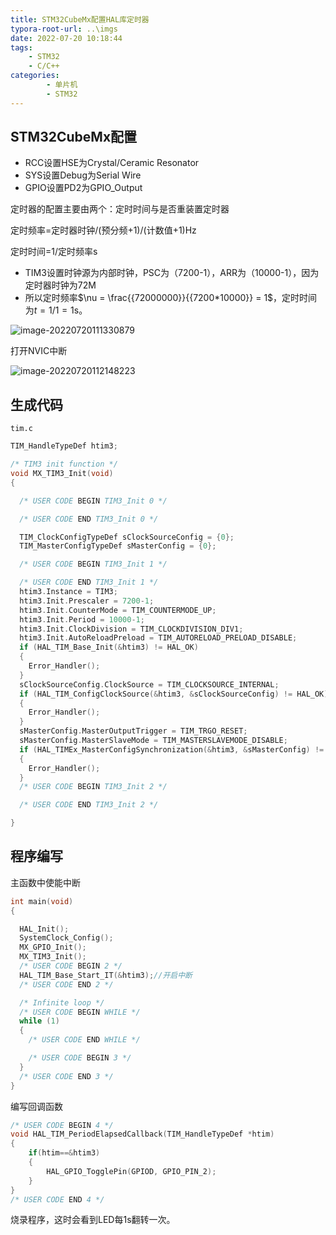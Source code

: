 ```yaml
---
title: STM32CubeMx配置HAL库定时器
typora-root-url: ..\imgs
date: 2022-07-20 10:18:44
tags: 
    - STM32
    - C/C++
categories: 
        - 单片机
        - STM32
---
```


## STM32CubeMx配置

- RCC设置HSE为Crystal/Ceramic Resonator
- SYS设置Debug为Serial Wire
- GPIO设置PD2为GPIO_Output

定时器的配置主要由两个：定时时间与是否重装置定时器

定时频率=定时器时钟/(预分频+1)/(计数值+1)Hz

定时时间=1/定时频率s

- TIM3设置时钟源为内部时钟，PSC为（7200-1），ARR为（10000-1），因为定时器时钟为72M
- 所以定时频率$\nu  = \frac{{72000000}}{{7200*10000}} = 1$，定时时间为$t=1/1=1$s。

![image-20220720111330879](https://ghigher-picture-bed.oss-cn-qingdao.aliyuncs.com/img/image-20220720111330879.png)

打开NVIC中断

![image-20220720112148223](https://ghigher-picture-bed.oss-cn-qingdao.aliyuncs.com/img/image-20220720112148223.png)

## 生成代码

`tim.c`

```c
TIM_HandleTypeDef htim3;

/* TIM3 init function */
void MX_TIM3_Init(void)
{

  /* USER CODE BEGIN TIM3_Init 0 */

  /* USER CODE END TIM3_Init 0 */

  TIM_ClockConfigTypeDef sClockSourceConfig = {0};
  TIM_MasterConfigTypeDef sMasterConfig = {0};

  /* USER CODE BEGIN TIM3_Init 1 */

  /* USER CODE END TIM3_Init 1 */
  htim3.Instance = TIM3;
  htim3.Init.Prescaler = 7200-1;
  htim3.Init.CounterMode = TIM_COUNTERMODE_UP;
  htim3.Init.Period = 10000-1;
  htim3.Init.ClockDivision = TIM_CLOCKDIVISION_DIV1;
  htim3.Init.AutoReloadPreload = TIM_AUTORELOAD_PRELOAD_DISABLE;
  if (HAL_TIM_Base_Init(&htim3) != HAL_OK)
  {
    Error_Handler();
  }
  sClockSourceConfig.ClockSource = TIM_CLOCKSOURCE_INTERNAL;
  if (HAL_TIM_ConfigClockSource(&htim3, &sClockSourceConfig) != HAL_OK)
  {
    Error_Handler();
  }
  sMasterConfig.MasterOutputTrigger = TIM_TRGO_RESET;
  sMasterConfig.MasterSlaveMode = TIM_MASTERSLAVEMODE_DISABLE;
  if (HAL_TIMEx_MasterConfigSynchronization(&htim3, &sMasterConfig) != HAL_OK)
  {
    Error_Handler();
  }
  /* USER CODE BEGIN TIM3_Init 2 */

  /* USER CODE END TIM3_Init 2 */

}
```

## 程序编写

主函数中使能中断

```c
int main(void)
{

  HAL_Init();
  SystemClock_Config();
  MX_GPIO_Init();
  MX_TIM3_Init();
  /* USER CODE BEGIN 2 */
  HAL_TIM_Base_Start_IT(&htim3);//开启中断
  /* USER CODE END 2 */

  /* Infinite loop */
  /* USER CODE BEGIN WHILE */
  while (1)
  {
    /* USER CODE END WHILE */

    /* USER CODE BEGIN 3 */
  }
  /* USER CODE END 3 */
}
```

编写回调函数

```c
/* USER CODE BEGIN 4 */
void HAL_TIM_PeriodElapsedCallback(TIM_HandleTypeDef *htim)
{
    if(htim==&htim3)
    {
        HAL_GPIO_TogglePin(GPIOD, GPIO_PIN_2);
    }
}
/* USER CODE END 4 */
```

烧录程序，这时会看到LED每1s翻转一次。
